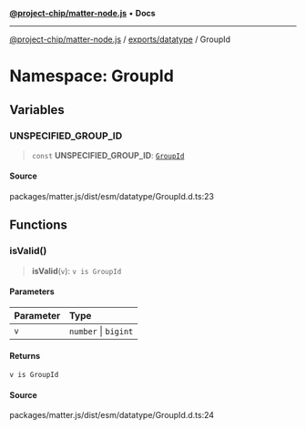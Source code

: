 [**@project-chip/matter-node.js**](../../../../README.md) • **Docs**

***

[@project-chip/matter-node.js](../../../../modules.md) / [exports/datatype](../../README.md) / GroupId

# Namespace: GroupId

## Variables

### UNSPECIFIED\_GROUP\_ID

> `const` **UNSPECIFIED\_GROUP\_ID**: [`GroupId`](../../README.md#groupid)

#### Source

packages/matter.js/dist/esm/datatype/GroupId.d.ts:23

## Functions

### isValid()

> **isValid**(`v`): `v is GroupId`

#### Parameters

| Parameter | Type |
| :------ | :------ |
| `v` | `number` \| `bigint` |

#### Returns

`v is GroupId`

#### Source

packages/matter.js/dist/esm/datatype/GroupId.d.ts:24
